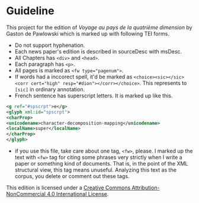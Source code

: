 # Guideline

This project for the edition of *Voyage au pays de la quatrième dimension* by Gaston de Pawlowski which is marked up with following TEI forms.

- Do not support hyphenation.
- Each news paper's edition is described in sourceDesc with msDesc.
- All Chapters has `<div>` and `<head>`.
- Each paragraph has `<p>`.
- All pages is marked as `<fw type="pagenum">`.
- If words had a inccorect spell, it'd be marked as `<choice><sic></sic> <corr cert="high" resp="#dion"></corr></choice>`. This represents to `[sic]` in ordinary annotation.
- French sentence has superscript letters. It is marked up like this. 
```xml
<g ref="#spscrpt">e</g>
<glyph xml:id="spscrpt">
<charProp>
<unicodename>character-decomposition-mapping</unicodename>
<localName>super</localName>
</charProp>
</glyph>
```

- if you use this file, take care about one tag, `<fw>`, please. I marked up the text with `<fw>` tag for citing some phrases very strictly when I write a paper or something kind of documents. That is, in the point of the XML structural view, this tag means unuseful. Analyzing this text as the corpus, you delete or comment out these tags.


This edition is licensed under a [Creative Commons Attribution-NonCommercial 4.0 International License](http://creativecommons.org/licenses/by-nc/4.0/). 
